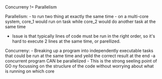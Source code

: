 Concurreny != Parallelism

Parallelism:
    - to run two thing at exactly the same time
    - on a multi-core system, core_1 would run on task while core_2 would do another task at the same time

- Issue is that typically lines of code must be run in the right order, so it's hard to execute 2 lines at the same time, or parellized. 

Concurreny:
    - Breaking up a program into independently executable tasks that could be run at the same time and yeild the correct result at the end
    -a concurrent program CAN be parallelized
    - This is the strong seeling point of GO ny focussing on the struclure of the code without worrying about what is running on which core
    

